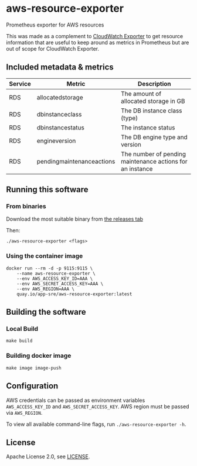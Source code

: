 # aws-resource-exporter

Prometheus exporter for AWS resources

This was made as a complement to [CloudWatch Exporter](https://github.com/prometheus/cloudwatch_exporter) to get resource information that are useful to keep around as metrics in Prometheus but are out of scope for CloudWatch Exporter.

## Included metadata & metrics

| Service | Metric                    | Description                                               |
|---------|---------------------------|-----------------------------------------------------------|
| RDS     | allocatedstorage          | The amount of allocated storage in GB                     |
| RDS     | dbinstanceclass           | The DB instance class (type)                              |
| RDS     | dbinstancestatus          | The instance status                                       |
| RDS     | engineversion             | The DB engine type and version                            |
| RDS     | pendingmaintenanceactions | The number of pending maintenance actions for an instance |


## Running this software

### From binaries

Download the most suitable binary from [the releases tab](https://github.com/app-sre/aws-resource-exporter/releases)

Then:

    ./aws-resource-exporter <flags>

### Using the container image

    docker run --rm -d -p 9115:9115 \
        --name aws-resource-exporter \
        --env AWS_ACCESS_KEY_ID=AAA \
        --env AWS_SECRET_ACCESS_KEY=AAA \
        --env AWS_REGION=AAA \
        quay.io/app-sre/aws-resource-exporter:latest

## Building the software

### Local Build

    make build

### Building docker image

    make image image-push

## Configuration

AWS credentials can be passed as environment variables `AWS_ACCESS_KEY_ID` and `AWS_SECRET_ACCESS_KEY`. AWS region must be passed via `AWS_REGION`.

To view all available command-line flags, run `./aws-resource-exporter -h`.

## License

Apache License 2.0, see [LICENSE](LICENSE).
